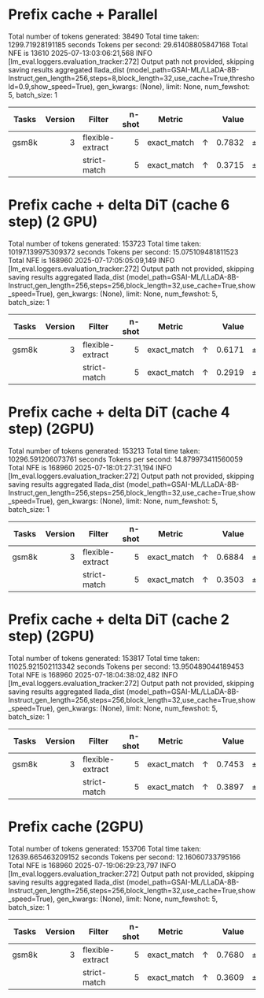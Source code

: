 # Prefix cache + Parallel

Total number of tokens generated: 38490
Total time taken: 1299.71928191185 seconds
Tokens per second: 29.61408805847168
Total NFE is 13610
2025-07-13:03:06:21,568 INFO     [lm_eval.loggers.evaluation_tracker:272] Output path not provided, skipping saving results aggregated
llada_dist (model_path=GSAI-ML/LLaDA-8B-Instruct,gen_length=256,steps=8,block_length=32,use_cache=True,threshold=0.9,show_speed=True), gen_kwargs: (None), limit: None, num_fewshot: 5, batch_size: 1

| Tasks | Version | Filter           | n-shot | Metric      |    |  Value |    | Stderr |
| ----- | ------: | ---------------- | -----: | ----------- | -- | -----: | -- | -----: |
| gsm8k |       3 | flexible-extract |      5 | exact_match | ↑ | 0.7832 | ± | 0.0114 |
|       |         | strict-match     |      5 | exact_match | ↑ | 0.3715 | ± | 0.0133 |

# Prefix cache + delta DiT (cache 6 step) (2 GPU)

Total number of tokens generated: 153723
Total time taken: 10197.139975309372 seconds
Tokens per second: 15.075109481811523
Total NFE is 168960
2025-07-17:05:05:09,149 INFO     [lm_eval.loggers.evaluation_tracker:272] Output path not provided, skipping saving results aggregated
llada_dist (model_path=GSAI-ML/LLaDA-8B-Instruct,gen_length=256,steps=256,block_length=32,use_cache=True,show_speed=True), gen_kwargs: (None), limit: None, num_fewshot: 5, batch_size: 1

| Tasks | Version | Filter           | n-shot | Metric      |    |  Value |    | Stderr |
| ----- | ------: | ---------------- | -----: | ----------- | -- | -----: | -- | -----: |
| gsm8k |       3 | flexible-extract |      5 | exact_match | ↑ | 0.6171 | ± | 0.0134 |
|       |         | strict-match     |      5 | exact_match | ↑ | 0.2919 | ± | 0.0125 |

# Prefix cache + delta DiT (cache 4 step) (2GPU)

Total number of tokens generated: 153213
Total time taken: 10296.591206073761 seconds
Tokens per second: 14.879973411560059
Total NFE is 168960
2025-07-18:01:27:31,194 INFO     [lm_eval.loggers.evaluation_tracker:272] Output path not provided, skipping saving results aggregated
llada_dist (model_path=GSAI-ML/LLaDA-8B-Instruct,gen_length=256,steps=256,block_length=32,use_cache=True,show_speed=True), gen_kwargs: (None), limit: None, num_fewshot: 5, batch_size: 1

| Tasks | Version | Filter           | n-shot | Metric      |    |  Value |    | Stderr |
| ----- | ------: | ---------------- | -----: | ----------- | -- | -----: | -- | -----: |
| gsm8k |       3 | flexible-extract |      5 | exact_match | ↑ | 0.6884 | ± | 0.0128 |
|       |         | strict-match     |      5 | exact_match | ↑ | 0.3503 | ± | 0.0131 |

# Prefix cache + delta DiT (cache 2 step) (2GPU)

Total number of tokens generated: 153817
Total time taken: 11025.921502113342 seconds
Tokens per second: 13.950489044189453
Total NFE is 168960
2025-07-18:04:38:02,482 INFO     [lm_eval.loggers.evaluation_tracker:272] Output path not provided, skipping saving results aggregated
llada_dist (model_path=GSAI-ML/LLaDA-8B-Instruct,gen_length=256,steps=256,block_length=32,use_cache=True,show_speed=True), gen_kwargs: (None), limit: None, num_fewshot: 5, batch_size: 1

| Tasks | Version | Filter           | n-shot | Metric      |    |  Value |    | Stderr |
| ----- | ------: | ---------------- | -----: | ----------- | -- | -----: | -- | -----: |
| gsm8k |       3 | flexible-extract |      5 | exact_match | ↑ | 0.7453 | ± | 0.0120 |
|       |         | strict-match     |      5 | exact_match | ↑ | 0.3897 | ± | 0.0134 |

# Prefix cache (2GPU)

Total number of tokens generated: 153706
Total time taken: 12639.665463209152 seconds
Tokens per second: 12.16060733795166
Total NFE is 168960
2025-07-19:06:29:23,797 INFO     [lm_eval.loggers.evaluation_tracker:272] Output path not provided, skipping saving results aggregated
llada_dist (model_path=GSAI-ML/LLaDA-8B-Instruct,gen_length=256,steps=256,block_length=32,use_cache=True,show_speed=True), gen_kwargs: (None), limit: None, num_fewshot: 5, batch_size: 1

|Tasks|Version|     Filter     |n-shot|  Metric   |   |Value |   |Stderr|
|-----|------:|----------------|-----:|-----------|---|-----:|---|-----:|
|gsm8k|      3|flexible-extract|     5|exact_match|↑  |0.7680|±  |0.0116|
|     |       |strict-match    |     5|exact_match|↑  |0.3609|±  |0.0132|

